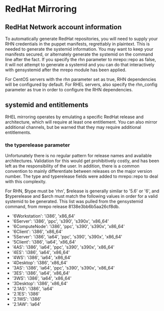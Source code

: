 # RedHat Mirroring #

## RedHat Network account information ##

To automatically generate RedHat repositories, you will need to supply your RHN
credentials in the puppet manifests, regrettably in plaintext. This is needed
to generate the systemid information. You may want to keep your manifests
secured, or alternately generate the systemid on the command line after the
fact. If you specify the rhn parameter to mrepo::repo as false, it will not
attempt to generate a systemid and you can do that interactively with
gensystemid after the mrepo module has been applied.

For CentOS servers with the rhn parameter set as true, RHN dependencies
will be configured by default. For RHEL servers, also specify the
rhn_config parameter as true in order to configure the RHN dependencies.

## systemid and entitlements ##

RHEL mirroring operates by emulating a specific RedHat release and
architecture, which will require at least one entitlement. You can also mirror
additional channels, but be warned that they may require additional
entitlements.

### the typerelease parameter ###

Unfortunately there is no regular pattern for release names and available
architectures.  Validation for this would get prohibitively costly, and has
been left as the responsibility of the user. In addition, there is a common
convention to mainly differentiate between releases on the major version
number. The type and typerelease fields were added to mrepo::repo to deal with this
complexity. 

For RHN, $type must be 'rhn', $release is generally similar to '5.6' or '6',
and $typerelease and $arch must match the following values in order for 
a valid systemid to be generated.
This list was pulled from the gensystemid command, from mrepo release 8138e3bb6b5aa26cf8db.

  * '6Workstation': 'i386', 'x86_64'
  * '6Server': 'i386', 'ppc', 's390', 's390x', 'x86_64'
  * '6ComputeNode': 'i386', 'ppc', 's390', 's390x', 'x86_64'
  * '6Client': 'i386', 'x86_64'
  * '5Server': 'i386', 'ia64', 'ppc', 's390', 's390x', 'x86_64'
  * '5Client': 'i386', 'ia64', 'x86_64'
  * '4AS': 'i386', 'ia64', 'ppc', 's390', 's390x', 'x86_64'
  * '4ES': 'i386', 'ia64', 'x86_64'
  * '4WS': 'i386', 'ia64', 'x86_64'
  * '4Desktop': 'i386', 'x86_64'
  * '3AS': 'i386', 'ia64', 'ppc', 's390', 's390x', 'x86_64'
  * '3ES': 'i386', 'ia64', 'x86_64'
  * '3WS': 'i386', 'ia64', 'x86_64'
  * '3Desktop': 'i386', 'x86_64'
  * '2.1AS': 'i386', 'ia64'
  * '2.1ES': 'i386'
  * '2.1WS': 'i386'
  * '2.1AW': 'ia64'

